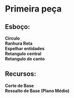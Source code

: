 # Primeira peça

## Esboço:
**Circulo**<br>
**Ranhura Reta**<br>
**Espelhar entidades** <br>
**Retangulo central**<br>
**Retangulo de canto**<br>


## Recursos:
**Corte de Base**<br>
**Ressalto de Base (Plano Médio)** <br>


